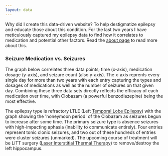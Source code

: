 ```yaml
---
layout: data
---
```


Why did I create this data-driven website? To help destigmatize epilepsy and educate those about this condition. For the last two years I have meticulously captured my epilepsy data to find how it correlates to medication and potential other factors. Read the [about page](/about) to read more about this.

### **Seizure Medication vs. Seizures**

The graph below correlates three data points; time (x-axis), medication dosage (y-axis), and seizure count (also y-axis). The x-axis reprents every single day for more than two years with each entry capturing the types and dosages of medications as well as the number of seizures on that given day. Combining these three data sets directly reflects the efficacy of each medication over time, with Clobazam (a powerful benzodiazepine) being the most effective.
        
 The epilepsy type is refractory LTLE (Left [Temporal Lobe Epilepsy](https://en.wikipedia.org/wiki/Temporal_lobe_epilepsy)) with the graph showing the 'honeymoon period' of the Clobazam as seizures begun to increase after some time. The primary seizure type is absence seizures with high-impacting aphasia (inability to communicate entirely). Four entries represent tonic clonic seizures, and two out of these hundreds of entries were cluster seizures (unmarked). The upcoming course of treatment will be LiTT surgery ([Laser Interstitial Thermal Therapy](https://www.epilepsy.com/treatment/surgery/types/litt-thermal-ablation)) to remove/destroy the left hippocampus.
